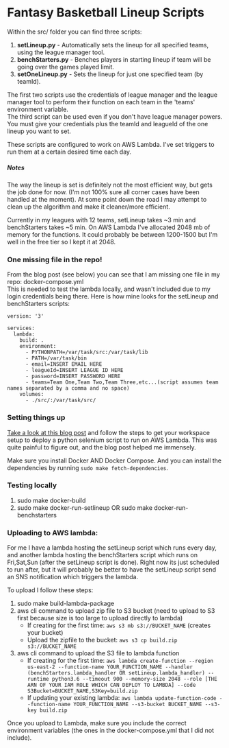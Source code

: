 # Fantasy Basketball Lineup Scripts

Within the src/ folder you can find three scripts:

1) **setLineup.py** - Automatically sets the lineup for all specified teams, using the league manager tool. 
2) **benchStarters.py** - Benches players in starting lineup if team will be going over the games played limit. 
3) **setOneLineup.py** - Sets the lineup for just one specified team (by teamId).

The first two scripts use the credentials of league manager and the league manager tool to perform their function on each team in the 'teams' environment variable.  
The third script can be used even if you don't have league manager powers.  You must give your credentials plus the teamId and leagueId of the one lineup you want to set.

These scripts are configured to work on AWS Lambda. I've set triggers to run them at a certain desired time each day.  

##### Notes
The way the lineup is set is definitely not the most efficient way, but gets the job done for now. (I'm not 100% sure all corner cases have been handled at the moment). At some point down the road I may attempt to clean up the algorithm and make it cleaner/more efficient.

Currently in my leagues with 12 teams, setLineup takes ~3 min and benchStarters takes ~5 min. On AWS Lambda I've allocated 2048 mb of memory for the functions. It could probably be between 1200-1500 but I'm well in the free tier so I kept it at 2048.

### One missing file in the repo!
From the blog post (see below) you can see that I am missing one file in my repo: docker-compose.yml  
This is needed to test the lambda locally, and wasn't included due to my login credentials being there.  Here is how mine looks for the setLineup and benchStarters scripts:
```
version: '3'

services:
  lambda:
    build: .
    environment:
      - PYTHONPATH=/var/task/src:/var/task/lib
      - PATH=/var/task/bin
      - email=INSERT EMAIL HERE
      - leagueId=INSERT LEAGUE ID HERE
      - password=INSERT PASSWORD HERE
      - teams=Team One,Team Two,Team Three,etc...(script assumes team names separated by a comma and no space)
    volumes:
      - ./src/:/var/task/src/
```

### Setting things up
[Take a look at this blog post](https://robertorocha.info/setting-up-a-selenium-web-scraper-on-aws-lambda-with-python/) and follow the steps to get your workspace setup to deploy a python selenium script to run on AWS Lambda.  This was quite painful to figure out, and the blog post helped me immensely. 

Make sure you install Docker AND Docker Compose.  And you can install the dependencies by running ```sudo make fetch-dependencies```.

### Testing locally
1) sudo make docker-build
2) sudo make docker-run-setlineup OR sudo make docker-run-benchstarters

### Uploading to AWS lambda:

For me I have a lambda hosting the setLineup script which runs every day, and another lambda hosting the benchStarters script which runs on Fri,Sat,Sun (after the setLineup script is done). Right now its just scheduled to run after, but it will probably be better to have the setLineup script send an SNS notification which triggers the lambda.

To upload I follow these steps:
1) sudo make build-lambda-package
2) aws cli command to upload zip file to S3 bucket (need to upload to S3 first because size is too large to upload directly to lambda)
   - If creating for the first time: ```aws s3 mb s3://BUCKET_NAME``` (creates your bucket)
   - Upload the zipfile to the bucket: ```aws s3 cp build.zip s3://BUCKET_NAME```
3) aws cli command to upload the S3 file to lambda function
   - If creating for the first time: ```aws lambda create-function --region us-east-2 --function-name YOUR_FUNCTION_NAME --handler (benchStarters.lambda_handler OR setLineup.lambda_handler) --runtime python3.6 --timeout 900 --memory-size 2048 --role [THE ARN OF YOUR IAM ROLE WHICH CAN DEPLOY TO LAMBDA] --code S3Bucket=BUCKET_NAME,S3Key=build.zip```
   - If updating your existing lambda: ```aws lambda update-function-code --function-name YOUR_FUNCTION_NAME --s3-bucket BUCKET_NAME --s3-key build.zip```


Once you upload to Lambda, make sure you include the correct environment variables (the ones in the docker-compose.yml that I did not include).